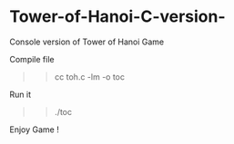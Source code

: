 # Tower-of-Hanoi-C-version-
Console version of Tower of Hanoi Game

Compile file
>> cc toh.c -lm -o toc

Run it
>> ./toc

Enjoy Game !
